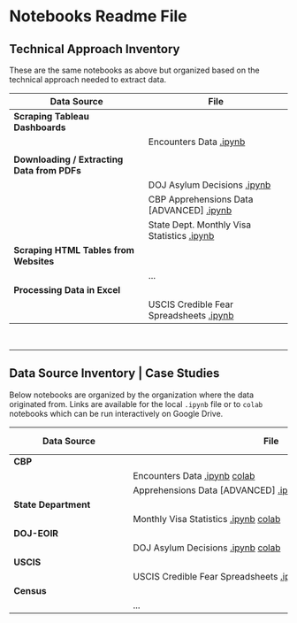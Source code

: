 # Notebooks Readme File



## Technical Approach Inventory 

These are the same notebooks as above but organized based on the technical approach needed to extract data. 

| Data Source      | File | 
| ----------- | ----------- |
|   **Scraping Tableau Dashboards**    |      |
|    | Encounters Data [.ipynb](CBP-Encounters.ipynb)       |
| | |
| **Downloading / Extracting Data from PDFs** | 
| |DOJ Asylum Decisions [.ipynb](DOJ-Asylum-Decisions.ipynb) | 
| | CBP Apprehensions Data [ADVANCED] [.ipynb](CBP-Apprehensions.ipynb) | 
| | State Dept. Monthly Visa Statistics [.ipynb](STATE-DEPT-Monthly-Visa-Stats.ipynb) 
| **Scraping HTML Tables from Websites**  |
| | ...|
| **Processing Data in Excel** | |
| | USCIS Credible Fear Spreadsheets [.ipynb](USCIS-Credible-Fear-Spreadsheets.ipynb) | 


<br>

-------

## Data Source Inventory | Case Studies

Below notebooks are organized by the organization where the data originated from. Links are available for the local `.ipynb` file or to `colab` notebooks which can be run interactively on Google Drive. 
<!-- TODO fix table width styling later when more final  -->
| <div style="width:200px">Data Source</div>   | <div style="width:500px">File</div> |  Output Data| 
| ----------- | ----------- | ----------- |
|   **CBP**    |      |
|    | Encounters Data [.ipynb](CBP-Encounters.ipynb) [colab](https://colab.research.google.com/drive/1siHcEK6zTL5y6RLWkHpzZjIQVyazE7_C?usp=sharing)          | [dir](../data/extracted_data/cbp-tableau) |
| | Apprehensions Data [ADVANCED] [.ipynb](CBP-Apprehensions.ipynb) [colab](https://colab.research.google.com/drive/1PgBM8B--PjGUC6sSCcyWasrDlGS3RhdG?usp=sharing)| [csv](../data/extracted_data/cbp-apprehensions-nov2021.csv)
| **State Department**| | 
| | Monthly Visa Statistics [.ipynb](STATE-DEPT-Monthly-Visa-Stats.ipynb) [colab](https://colab.research.google.com/drive/1iu43SDzCN16MURmy_w7qjE0PCGmI6tX9?usp=sharing) | [dir](../data/extracted_data/state-dept)  |
| **DOJ-EOIR**  |
| |DOJ Asylum Decisions [.ipynb](DOJ-Asylum-Decisions.ipynb) [colab](https://colab.research.google.com/drive/1q1zo_fhuxik69f03yg0W7xHGMfusiXky?usp=sharing) | [csv](../data/extracted_data/doj_eoir_asylym_decisions.csv) |
| **USCIS** | 
| | USCIS Credible Fear Spreadsheets [.ipynb](USCIS-Credible-Fear-Spreadsheets.ipynb) [colab](https://drive.google.com/file/d/1PdmzI49Tyb3mvzImJbqe_IfP8TUI_9Vj/view?usp=sharing)| 
| **Census** | 
| | ...| 

<br>

